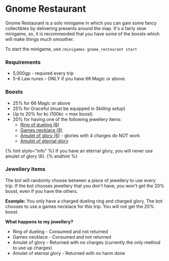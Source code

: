 # Gnome Restaurant

Gnome Restaurant is a solo minigame in which you can gain some fancy collectibles by delivering presents around the map. It's a fairly slow minigame, so, it is recommended that you have some of the boosts which will make things much smoother.

To start the minigame, use `/minigames gnome_restaurant start`

### Requirements

* 5,000gp - required every trip
* 5-6 Law runes - ONLY if you have 66 Magic or above.

### Boosts

* 25% for 66 Magic or above
* 25% for Graceful (must be equipped in _Skilling setup_)
* Up to 20% for kc (100kc = max boost)
* 20% for having one of the following jewellery items:
  * [Ring of dueling (8)](https://wiki.oldschool.gg/skills/magic#enchanting)
  * [Games necklace (8)](https://wiki.oldschool.gg/skills/magic#enchanting)
  * [Amulet of glory (6)](https://wiki.oldschool.gg/skills/magic/fountain-of-rune) - glories with 4 charges do NOT work
  * [Amulet of eternal glory](https://wiki.oldschool.gg/skills/magic/fountain-of-rune)

{% hint style="info" %}
If you have an eternal glory, you will never use amulet of glory (6).
{% endhint %}

### **Jewellery Items**

The bot will randomly choose between a piece of jewellery to use every trip. If the bot chooses jewellery that you don't have, you won't get the 20% boost, even if you have the others.

**Example:** You only have a charged dueling ring and charged glory. The bot chooses to use a games necklace for this trip. You will not get the 20% boost.

**What happens to my jewellery?**

* Ring of dueling - Consumed and not returned
* Games necklace - Consumed and not returned
* Amulet of glory - Returned with no charges (currently the only method to use up charges)
* Amulet of eternal glory - Returned with no harm done

